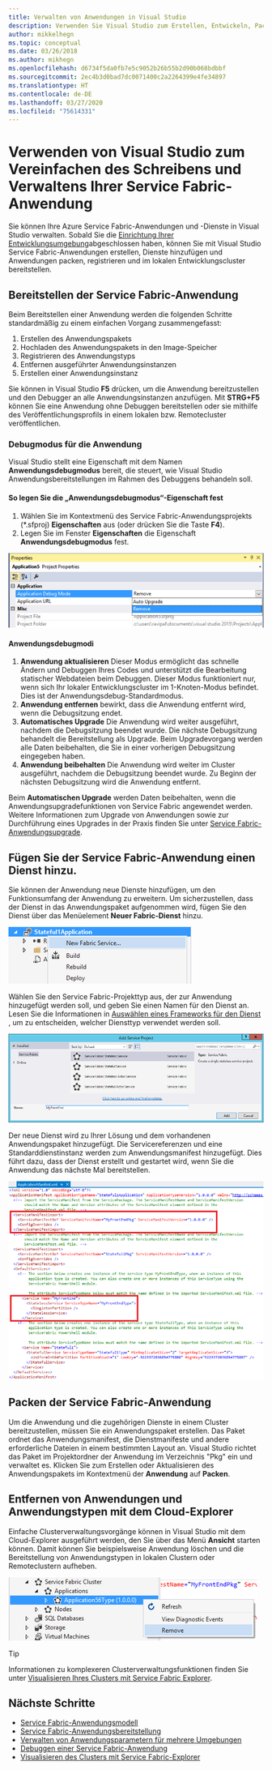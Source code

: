 ```yaml
---
title: Verwalten von Anwendungen in Visual Studio
description: Verwenden Sie Visual Studio zum Erstellen, Entwickeln, Packen, Bereitstellen und Debuggen Ihrer Azure Service Fabric-Anwendungen und -Dienste.
author: mikkelhegn
ms.topic: conceptual
ms.date: 03/26/2018
ms.author: mikhegn
ms.openlocfilehash: d6734f5da0fb7e5c9052b26b55b2d90b068bdbbf
ms.sourcegitcommit: 2ec4b3d0bad7dc0071400c2a2264399e4fe34897
ms.translationtype: HT
ms.contentlocale: de-DE
ms.lasthandoff: 03/27/2020
ms.locfileid: "75614331"
---
```

# <a name="use-visual-studio-to-simplify-writing-and-managing-your-service-fabric-applications"></a>Verwenden von Visual Studio zum Vereinfachen des Schreibens und Verwaltens Ihrer Service Fabric-Anwendung
Sie können Ihre Azure Service Fabric-Anwendungen und -Dienste in Visual Studio verwalten. Sobald Sie die [Einrichtung Ihrer Entwicklungsumgebung](service-fabric-get-started.md)abgeschlossen haben, können Sie mit Visual Studio Service Fabric-Anwendungen erstellen, Dienste hinzufügen und Anwendungen packen, registrieren und im lokalen Entwicklungscluster bereitstellen.

## <a name="deploy-your-service-fabric-application"></a>Bereitstellen der Service Fabric-Anwendung
Beim Bereitstellen einer Anwendung werden die folgenden Schritte standardmäßig zu einem einfachen Vorgang zusammengefasst:

1. Erstellen des Anwendungspakets
2. Hochladen des Anwendungspakets in den Image-Speicher
3. Registrieren des Anwendungstyps
4. Entfernen ausgeführter Anwendungsinstanzen
5. Erstellen einer Anwendungsinstanz

Sie können in Visual Studio **F5** drücken, um die Anwendung bereitzustellen und den Debugger an alle Anwendungsinstanzen anzufügen. Mit **STRG+F5** können Sie eine Anwendung ohne Debuggen bereitstellen oder sie mithilfe des Veröffentlichungsprofils in einem lokalen bzw. Remotecluster veröffentlichen.

### <a name="application-debug-mode"></a>Debugmodus für die Anwendung
Visual Studio stellt eine Eigenschaft mit dem Namen **Anwendungsdebugmodus** bereit, die steuert, wie Visual Studio Anwendungsbereitstellungen im Rahmen des Debuggens behandeln soll.

#### <a name="to-set-the-application-debug-mode-property"></a>So legen Sie die „Anwendungsdebugmodus“-Eigenschaft fest
1. Wählen Sie im Kontextmenü des Service Fabric-Anwendungsprojekts (*.sfproj) **Eigenschaften** aus (oder drücken Sie die Taste **F4**).
2. Legen Sie im Fenster **Eigenschaften** die Eigenschaft **Anwendungsdebugmodus** fest.

![Festlegen der „Application Debug Mode“-Eigenschaft][debugmodeproperty]

#### <a name="application-debug-modes"></a>Anwendungsdebugmodi

1. **Anwendung aktualisieren** Dieser Modus ermöglicht das schnelle Ändern und Debuggen Ihres Codes und unterstützt die Bearbeitung statischer Webdateien beim Debuggen. Dieser Modus funktioniert nur, wenn sich Ihr lokaler Entwicklungscluster im 1-Knoten-Modus befindet. Dies ist der Anwendungsdebug-Standardmodus.
2. **Anwendung entfernen** bewirkt, dass die Anwendung entfernt wird, wenn die Debugsitzung endet.
3. **Automatisches Upgrade** Die Anwendung wird weiter ausgeführt, nachdem die Debugsitzung beendet wurde. Die nächste Debugsitzung behandelt die Bereitstellung als Upgrade. Beim Upgradevorgang werden alle Daten beibehalten, die Sie in einer vorherigen Debugsitzung eingegeben haben.
4. **Anwendung beibehalten** Die Anwendung wird weiter im Cluster ausgeführt, nachdem die Debugsitzung beendet wurde. Zu Beginn der nächsten Debugsitzung wird die Anwendung entfernt.

Beim **Automatischen Upgrade** werden Daten beibehalten, wenn die Anwendungsupgradefunktionen von Service Fabric angewendet werden. Weitere Informationen zum Upgrade von Anwendungen sowie zur Durchführung eines Upgrades in der Praxis finden Sie unter [Service Fabric-Anwendungsupgrade](service-fabric-application-upgrade.md).

## <a name="add-a-service-to-your-service-fabric-application"></a>Fügen Sie der Service Fabric-Anwendung einen Dienst hinzu.
Sie können der Anwendung neue Dienste hinzufügen, um den Funktionsumfang der Anwendung zu erweitern. Um sicherzustellen, dass der Dienst in das Anwendungspaket aufgenommen wird, fügen Sie den Dienst über das Menüelement **Neuer Fabric-Dienst** hinzu.

![Hinzufügen eines neuen Service Fabric-Diensts][newservice]

Wählen Sie den Service Fabric-Projekttyp aus, der zur Anwendung hinzugefügt werden soll, und geben Sie einen Namen für den Dienst an.  Lesen Sie die Informationen in [Auswählen eines Frameworks für den Dienst](service-fabric-choose-framework.md) , um zu entscheiden, welcher Diensttyp verwendet werden soll.

![Wählen Sie einen Projekttyp des Service Fabric-Diensts aus, der Ihrer Anwendung hinzugefügt werden soll.][addserviceproject]

Der neue Dienst wird zu Ihrer Lösung und dem vorhandenen Anwendungspaket hinzugefügt. Die Servicereferenzen und eine Standarddienstinstanz werden zum Anwendungsmanifest hinzugefügt. Dies führt dazu, dass der Dienst erstellt und gestartet wird, wenn Sie die Anwendung das nächste Mal bereitstellen.

![Der neue Dienst wird zum Anwendungsmanifest hinzugefügt.][newserviceapplicationmanifest]

## <a name="package-your-service-fabric-application"></a>Packen der Service Fabric-Anwendung
Um die Anwendung und die zugehörigen Dienste in einem Cluster bereitzustellen, müssen Sie ein Anwendungspaket erstellen.  Das Paket ordnet das Anwendungsmanifest, die Dienstmanifeste und andere erforderliche Dateien in einem bestimmten Layout an.  Visual Studio richtet das Paket im Projektordner der Anwendung im Verzeichnis "Pkg" ein und verwaltet es.  Klicken Sie zum Erstellen oder Aktualisieren des Anwendungspakets im Kontextmenü der **Anwendung** auf **Packen**.

## <a name="remove-applications-and-application-types-using-cloud-explorer"></a>Entfernen von Anwendungen und Anwendungstypen mit dem Cloud-Explorer
Einfache Clusterverwaltungsvorgänge können in Visual Studio mit dem Cloud-Explorer ausgeführt werden, den Sie über das Menü **Ansicht** starten können. Damit können Sie beispielsweise Anwendung löschen und die Bereitstellung von Anwendungstypen in lokalen Clustern oder Remoteclustern aufheben.

![Entfernen einer Anwendung][removeapplication]

> [!TIP]
> Informationen zu komplexeren Clusterverwaltungsfunktionen finden Sie unter [Visualisieren Ihres Clusters mit Service Fabric Explorer](service-fabric-visualizing-your-cluster.md).
>
>

<!--Every topic should have next steps and links to the next logical set of content to keep the customer engaged-->
## <a name="next-steps"></a>Nächste Schritte
* [Service Fabric-Anwendungsmodell](service-fabric-application-model.md)
* [Service Fabric-Anwendungsbereitstellung](service-fabric-deploy-remove-applications.md)
* [Verwalten von Anwendungsparametern für mehrere Umgebungen](service-fabric-manage-multiple-environment-app-configuration.md)
* [Debuggen einer Service Fabric-Anwendung](service-fabric-debugging-your-application.md)
* [Visualisieren des Clusters mit Service Fabric-Explorer](service-fabric-visualizing-your-cluster.md)

<!--Image references-->
[addserviceproject]:./media/service-fabric-manage-application-in-visual-studio/addserviceproject.png
[manageservicefabric]: ./media/service-fabric-manage-application-in-visual-studio/manageservicefabric.png
[newservice]:./media/service-fabric-manage-application-in-visual-studio/newservice.png
[newserviceapplicationmanifest]:./media/service-fabric-manage-application-in-visual-studio/newserviceapplicationmanifest.png
[debugmodeproperty]:./media/service-fabric-manage-application-in-visual-studio/debugmodeproperty.png
[removeapplication]:./media/service-fabric-manage-application-in-visual-studio/removeapplication.png
